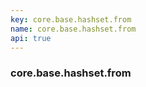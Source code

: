 ```yaml
---
key: core.base.hashset.from
name: core.base.hashset.from
api: true
---
```


### core.base.hashset.from
